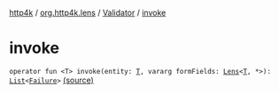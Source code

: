 [http4k](../../index.md) / [org.http4k.lens](../index.md) / [Validator](index.md) / [invoke](./invoke.md)

# invoke

`operator fun <T> invoke(entity: `[`T`](invoke.md#T)`, vararg formFields: `[`Lens`](../-lens/index.md)`<`[`T`](invoke.md#T)`, *>): `[`List`](https://kotlinlang.org/api/latest/jvm/stdlib/kotlin.collections/-list/index.html)`<`[`Failure`](../-failure/index.md)`>` [(source)](https://github.com/http4k/http4k/blob/master/http4k-core/src/main/kotlin/org/http4k/lens/Validator.kt#L8)